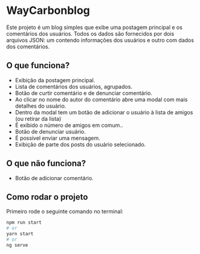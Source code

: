 # WayCarbonblog

Este projeto é um blog simples que exibe uma postagem principal e os comentários dos usuários. Todos os dados são fornecidos por dois arquivos JSON: um contendo informações dos usuários e outro com dados dos comentários.

## O que funciona?

- Exibição da postagem principal.
- Lista de comentários dos usuários, agrupados.
- Botão de curtir comentário e de denunciar comentário.
- Ao clicar no nome do autor do comentário abre uma modal com mais detalhes do usuário.
- Dentro da modal tem um botão de adicionar o usuário à lista de amigos (ou retirar da lista)
- É exibido o número de amigos em comum..
- Botão de denunciar usuário.
- É possível enviar uma mensagem.
- Exibição de parte dos posts do usuário selecionado.

## O que não funciona? 
- Botão de adicionar comentário.

## Como rodar o projeto

Primeiro rode o seguinte comando no terminal:

```bash
npm run start
# or
yarn start
# or
ng serve
```
